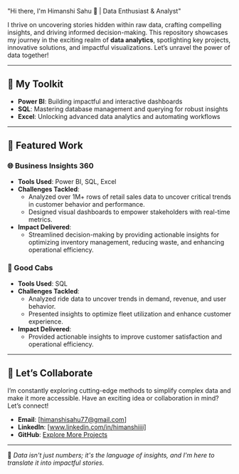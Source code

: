  "Hi there, I'm Himanshi Sahu 👋 | Data Enthusiast & Analyst"

I thrive on uncovering stories hidden within raw data, crafting compelling insights, and driving informed decision-making. This repository showcases my journey in the exciting realm of **data analytics**, spotlighting key projects, innovative solutions, and impactful visualizations. Let’s unravel the power of data together!

---

## 🔄 My Toolkit

- **Power BI**: Building impactful and interactive dashboards  
- **SQL**: Mastering database management and querying for robust insights  
- **Excel**: Unlocking advanced data analytics and automating workflows  
  

---

## 🎨 Featured Work

### 🌐 Business Insights 360

- **Tools Used**: Power BI, SQL, Excel  
- **Challenges Tackled**: 
  - Analyzed over 1M+ rows of retail sales data to uncover critical trends in customer behavior and performance.  
  - Designed visual dashboards to empower stakeholders with real-time metrics.  
- **Impact Delivered**: 
  - Streamlined decision-making by providing actionable insights for optimizing inventory management, reducing waste, and enhancing operational efficiency.


### 🚖 Good Cabs

- **Tools Used**:  SQL
- **Challenges Tackled**: 
   - Analyzed ride data to uncover trends in demand, revenue, and user behavior.
   - Presented insights to optimize fleet utilization and enhance customer experience.
- **Impact Delivered**: 
   - Provided actionable insights to improve customer satisfaction and operational efficiency.

---

## 🔗 Let’s Collaborate

I’m constantly exploring cutting-edge methods to simplify complex data and make it more accessible. Have an exciting idea or collaboration in mind? Let’s connect!

- **Email**: [himanshisahu77@gmail.com]  
- **LinkedIn**: [www.linkedin.com/in/himanshiiii] 
- **GitHub**: [Explore More Projects](https://github.com/SahuHimanshi/SahuHimanshi.git)

---

🔹 *Data isn't just numbers; it's the language of insights, and I'm here to translate it into impactful stories.*

